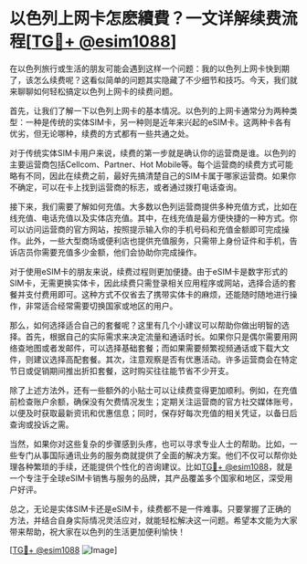 # 以色列上网卡怎麽續費？一文详解续费流程[[TG💪+ @esim1088](https://t.me/s/esim1088)]

在以色列旅行或生活的朋友可能会遇到这样一个问题：我的以色列上网卡快到期了，该怎么续费呢？这看似简单的问题其实隐藏了不少细节和技巧。今天，我们就来聊聊如何轻松搞定以色列上网卡的续费问题。

首先，让我们了解一下以色列上网卡的基本情况。以色列的上网卡通常分为两种类型：一种是传统的实体SIM卡，另一种则是近年来兴起的eSIM卡。这两种卡各有优劣，但无论哪种，续费的方式都有一些共通之处。

对于传统实体SIM卡用户来说，续费的第一步就是确认你的运营商是谁。以色列的主要运营商包括Cellcom、Partner、Hot Mobile等。每个运营商的续费方式可能略有不同，因此在续费之前，最好先搞清楚自己的SIM卡属于哪家运营商。如果你不确定，可以在卡上找到运营商的标志，或者通过拨打电话查询。

接下来，我们需要了解如何充值。大多数以色列运营商提供多种充值方式，比如在线充值、电话充值以及实体店充值。其中，在线充值是最方便快捷的一种方式。你可以访问运营商的官方网站，按照提示输入你的手机号码和充值金额即可完成操作。此外，一些大型商场或便利店也提供充值服务，只需带上身份证件和手机，告诉店员你需要充值多少金额，他们会协助你完成操作。

对于使用eSIM卡的朋友来说，续费过程则更加便捷。由于eSIM卡是数字形式的SIM卡，无需更换实体卡，因此续费只需登录相关应用程序或网站，选择合适的套餐并支付费用即可。这种方式不仅省去了携带实体卡的麻烦，还能随时随地进行操作，非常适合经常需要切换国家或地区的用户。

那么，如何选择适合自己的套餐呢？这里有几个小建议可以帮助你做出明智的选择。首先，根据自己的实际需求来决定流量和通话时长。如果你只是偶尔需要用网络查地图或者发邮件，可以选择基础套餐；而如果需要频繁视频通话或下载大文件，则建议选择高配套餐。其次，注意观察是否有优惠活动。许多运营商会在特定节日或促销期间推出折扣套餐，这时购买往往能节省不少开支。

除了上述方法外，还有一些额外的小贴士可以让续费变得更加顺利。例如，在充值前检查账户余额，确保没有欠费情况发生；定期关注运营商的官方社交媒体账号，以便及时获取最新资讯和优惠信息；同时，保存好每次充值的相关凭证，以备日后查询或投诉之需。

当然，如果你对这些复杂的步骤感到头疼，也可以寻求专业人士的帮助。比如，一些专门从事国际通讯业务的服务商就提供了全面的解决方案。他们不仅可以帮你处理各种繁琐的手续，还能提供个性化的咨询建议。比如[TG💪+ @esim1088](https://t.me/s/esim1088)，就是一个专注于全球eSIM卡销售与服务的品牌，其产品覆盖多个国家和地区，深受用户好评。

总之，无论是实体SIM卡还是eSIM卡，续费都不是一件难事。只要掌握了正确的方法，并结合自身实际情况灵活应对，就能轻松解决这一问题。希望本文能为大家带来帮助，祝大家在以色列的生活更加便利愉快！

[[TG💪+ @esim1088](https://t.me/s/esim1088) ![Image](https://i.postimg.cc/4NQfJmqS/Snipaste-2025-05-13-00-14-12.png)]